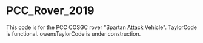# PCC_Rover_2019
This code is for the PCC COSGC rover "Spartan Attack Vehicle".
TaylorCode is functional. owensTaylorCode is under construction.
